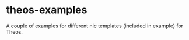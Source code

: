 theos-examples
==============

A couple of examples for different nic templates (included in example) for Theos.
